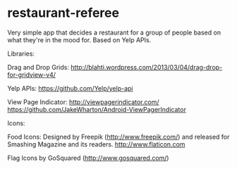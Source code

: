 restaurant-referee
===================

Very simple app that decides a restaurant for a group of people based on what they're in the mood for. Based on Yelp APIs. 

Libraries:

Drag and Drop Grids: 
http://blahti.wordpress.com/2013/03/04/drag-drop-for-gridview-v4/

Yelp APIs:
https://github.com/Yelp/yelp-api

View Page Indicator:
 http://viewpagerindicator.com/
https://github.com/JakeWharton/Android-ViewPagerIndicator


Icons:

Food Icons:
Designed by Freepik (http://www.freepik.com/) and released for Smashing Magazine and its readers.
http://www.flaticon.com

Flag Icons by GoSquared (http://www.gosquared.com/)
